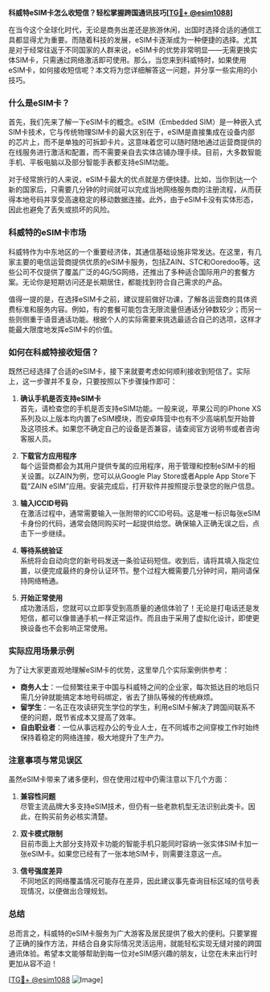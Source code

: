 **科威特eSIM卡怎么收短信？轻松掌握跨国通讯技巧[[TG💪+ @esim1088](https://t.me/s/esim1088)]**

在当今这个全球化时代，无论是商务出差还是旅游休闲，出国时选择合适的通信工具都显得尤为重要。而随着科技的发展，eSIM卡逐渐成为一种便捷的选择。尤其是对于经常往返于不同国家的人群来说，eSIM卡的优势非常明显——无需更换实体SIM卡，只需通过网络激活即可使用。那么，当您来到科威特时，如果使用eSIM卡，如何接收短信呢？本文将为您详细解答这一问题，并分享一些实用的小技巧。

### 什么是eSIM卡？

首先，我们先来了解一下eSIM卡的概念。eSIM（Embedded SIM）是一种嵌入式SIM卡技术，它与传统物理SIM卡的最大区别在于，eSIM是直接集成在设备内部的芯片上，而不是单独的可拆卸卡片。这意味着您可以随时随地通过运营商提供的在线服务进行激活和配置，而不需要亲自去实体店铺办理手续。目前，大多数智能手机、平板电脑以及部分智能手表都支持eSIM功能。

对于经常旅行的人来说，eSIM卡最大的优点就是方便快捷。比如，当你到达一个新的国家后，只需要几分钟的时间就可以完成当地网络服务商的注册流程，从而获得本地号码并享受高速稳定的移动数据连接。此外，由于eSIM卡没有实体形态，因此也避免了丢失或损坏的风险。

### 科威特的eSIM卡市场

科威特作为中东地区的一个重要经济体，其通信基础设施非常发达。在这里，有几家主要的电信运营商提供优质的eSIM卡服务，包括ZAIN、STC和Ooredoo等。这些公司不仅提供了覆盖广泛的4G/5G网络，还推出了多种适合国际用户的套餐方案。无论你是短期访问还是长期居住，都能找到符合自己需求的产品。

值得一提的是，在选择eSIM卡之前，建议提前做好功课，了解各运营商的具体资费标准和服务内容。例如，有的套餐可能包含无限流量但通话分钟数较少；而另一些则侧重于语音通话功能。根据个人的实际需要来挑选最适合自己的选项，这样才能最大限度地发挥eSIM卡的价值。

### 如何在科威特接收短信？

既然已经选择了合适的eSIM卡，接下来就要考虑如何顺利接收到短信了。实际上，这一步骤并不复杂，只要按照以下步骤操作即可：

1. **确认手机是否支持eSIM卡**  
   首先，请检查您的手机是否支持eSIM功能。一般来说，苹果公司的iPhone XS系列及以上版本均内置了eSIM模块，而安卓阵营中也有不少高端机型开始普及这项技术。如果您不确定自己的设备是否兼容，请查阅官方说明书或者咨询客服人员。

2. **下载官方应用程序**  
   每个运营商都会为其用户提供专属的应用程序，用于管理和控制eSIM卡的相关设置。以ZAIN为例，您可以从Google Play Store或者Apple App Store下载“ZAIN eSIM”应用。安装完成后，打开软件并按照提示登录您的账户信息。

3. **输入ICCID号码**  
   在激活过程中，通常需要输入一张附带的ICCID号码。这是唯一标识每张eSIM卡身份的代码，通常会随同购买时一起提供给您。确保输入正确无误之后，点击下一步继续。

4. **等待系统验证**  
   系统将会自动向您的新号码发送一条验证码短信。收到后，请将其填入指定位置，以便完成最终的身份认证环节。整个过程大概需要几分钟时间，期间请保持网络畅通。

5. **开始正常使用**  
   成功激活后，您就可以立即享受到高质量的通信体验了！无论是打电话还是发短信，都可以像普通手机一样正常运作。而且由于采用了虚拟化设计，即使更换设备也不会影响正常使用。

### 实际应用场景示例

为了让大家更直观地理解eSIM卡的优势，这里举几个实际案例供参考：

- **商务人士**：一位频繁往来于中国与科威特之间的企业家，每次抵达目的地后只需几分钟就能搞定本地号码绑定，省去了排队等候的传统麻烦。
- **留学生**：一名正在攻读研究生学位的学生，利用eSIM卡解决了跨国间联系不便的问题，既节省成本又提高了效率。
- **自由职业者**：一位从事远程办公的专业人士，在不同城市之间穿梭工作时始终保持着稳定的网络连接，极大地提升了生产力。

### 注意事项与常见误区

虽然eSIM卡带来了诸多便利，但在使用过程中仍需注意以下几个方面：

1. **兼容性问题**  
   尽管主流品牌大多支持eSIM技术，但仍有一些老款机型无法识别此类卡。因此，在购买前务必核实清楚。

2. **双卡模式限制**  
   目前市面上大部分支持双卡功能的智能手机只能同时容纳一张实体SIM卡加一张eSIM卡。如果您已经有了一张本地SIM卡，则需要注意这一点。

3. **信号强度差异**  
   不同地区的网络覆盖情况可能存在差异，因此建议事先查询目标区域的信号表现情况，以便做出合理规划。

### 总结

总而言之，科威特的eSIM卡服务为广大游客及居民提供了极大的便利。只要掌握了正确的操作方法，并结合自身实际情况灵活运用，就能轻松实现无缝对接的跨国通讯体验。希望本文能够帮助到每一位对eSIM感兴趣的朋友，让您在未来出行时更加从容不迫！

[[TG💪+ @esim1088](https://t.me/s/esim1088) ![Image](https://i.postimg.cc/4NQfJmqS/Snipaste-2025-05-13-00-14-12.png)]